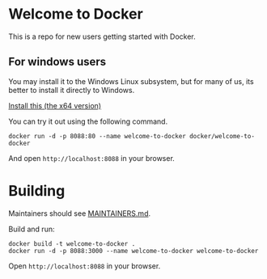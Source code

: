 # Welcome to Docker

This is a repo for new users getting started with Docker.
## For windows users
You may install it to the Windows Linux subsystem, but for many of us, its better to install it 
directly to Windows.

[Install this (the x64 version)](
https://desktop.docker.com/win/main/amd64/Docker%20Desktop%20Installer.exe?utm_source=docker&utm_medium=webreferral&utm_campaign=docs-driven-download-win-amd64&_gl=1*zcvny1*_gcl_au*MzE3NzQ4NDQxLjE3MjQ0MzY0Mzk.*_ga*MTIyMjE1MDUxNS4xNzI0NDM2NDQw*_ga_XJWPQMJYHQ*MTcyNzA0Nzg3OS45LjEuMTcyNzA0Nzg4MC41OS4wLjA.)

You can try it out using the following command.
```
docker run -d -p 8088:80 --name welcome-to-docker docker/welcome-to-docker
```
And open `http://localhost:8088` in your browser.

# Building

Maintainers should see [MAINTAINERS.md](MAINTAINERS.md).

Build and run:
```
docker build -t welcome-to-docker . 
docker run -d -p 8088:3000 --name welcome-to-docker welcome-to-docker
```
Open `http://localhost:8088` in your browser.
